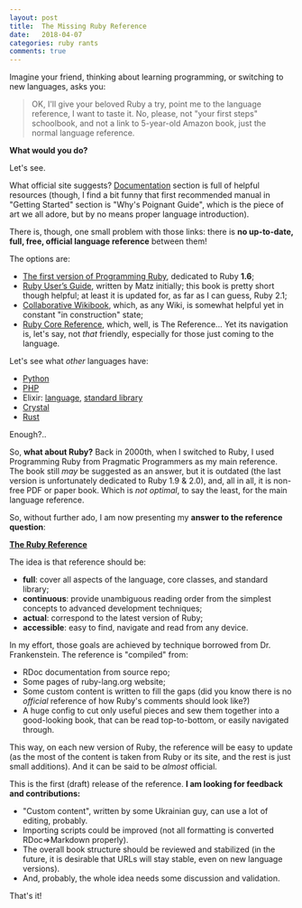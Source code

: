 ```yaml
---
layout: post
title:  The Missing Ruby Reference
date:   2018-04-07
categories: ruby rants
comments: true
---
```


Imagine your friend, thinking about learning programming, or switching to new languages, asks you:

> OK, I'll give your beloved Ruby a try, point me to the language reference, I want to taste it. No, please, not "your first steps" schoolbook, and not a link to 5-year-old Amazon book, just the normal language reference.

**What would you do?**

Let's see.

What official site suggests? [Documentation](https://www.ruby-lang.org/en/documentation/) section is full of helpful resources (though, I find a bit funny that first recommended manual in "Getting Started" section is "Why's Poignant Guide", which is the piece of art we all adore, but by no means proper language introduction).

There is, though, one small problem with those links: there is **no up-to-date, full, free, official language reference** between them!

The options are:

* [The first version of Programming Ruby](http://www.ruby-doc.org/docs/ProgrammingRuby/), dedicated to Ruby **1.6**;
* [Ruby User’s Guide](http://www.rubyist.net/~slagell/ruby/), written by Matz initially; this book is pretty short though helpful; at least it is updated for, as far as I can guess, Ruby 2.1;
* [Collaborative Wikibook](https://en.wikibooks.org/wiki/Ruby_Programming), which, as any Wiki, is somewhat helpful yet in constant "in construction" state;
* [Ruby Core Reference](http://ruby-doc.org/core-2.5.0/), which, well, is The Reference... Yet its navigation is, let's say, not _that_ friendly, especially for those just coming to the language.

Let's see what _other_ languages have:

* [Python](https://docs.python.org/3/)
* [PHP](http://php.net/manual/en/)
* Elixir: [language](https://elixir-lang.org/getting-started/introduction.html), [standard library](https://hexdocs.pm/elixir/Kernel.html)
* [Crystal](https://crystal-lang.org/docs/)
* [Rust](https://doc.rust-lang.org/book/second-edition/)

Enough?..

So, **what about Ruby?** Back in 2000th, when I switched to Ruby, I used Programming Ruby from Pragmatic Programmers as my main reference. The book still _may_ be suggested as an answer, but it is outdated (the last version is unfortunately dedicated to Ruby 1.9 & 2.0), and, all in all, it is non-free PDF or paper book. Which is _not optimal_, to say the least, for the main language reference.

So, without further ado, I am now presenting my **answer to the reference question**:

**[The Ruby Reference](https://rubyreferences.github.io/rubyref/)**

The idea is that reference should be:

* **full**: cover all aspects of the language, core classes, and standard library;
* **continuous**: provide unambiguous reading order from the simplest concepts to advanced development techniques;
* **actual**: correspond to the latest version of Ruby;
* **accessible**: easy to find, navigate and read from any device.

In my effort, those goals are achieved by technique borrowed from Dr. Frankenstein. The reference is "compiled" from:

* RDoc documentation from source repo;
* Some pages of ruby-lang.org website;
* Some custom content is written to fill the gaps (did you know there is no _official_ reference of how Ruby's comments should look like?)
* A huge config to cut only useful pieces and sew them together into a good-looking book, that can be read top-to-bottom, or easily navigated through.

This way, on each new version of Ruby, the reference will be easy to update (as the most of the content is taken from Ruby or its site, and the rest is just small additions). And it can be said to be _almost_ official.

This is the first (draft) release of the reference. **I am looking for feedback and contributions:**

* "Custom content", written by some Ukrainian guy, can use a lot of editing, probably.
* Importing scripts could be improved (not all formatting is converted RDoc=>Markdown properly).
* The overall book structure should be reviewed and stabilized (in the future, it is desirable that URLs will stay stable, even on new language versions).
* And, probably, the whole idea needs some discussion and validation.

That's it!